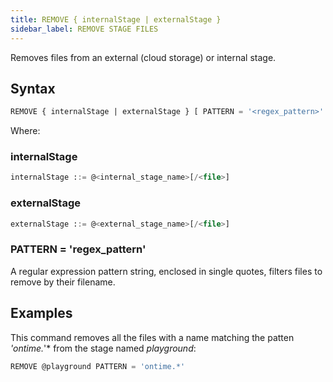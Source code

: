 ```yaml
---
title: REMOVE { internalStage | externalStage }
sidebar_label: REMOVE STAGE FILES
---
```


Removes files from an external (cloud storage) or internal stage.
## Syntax

```sql
REMOVE { internalStage | externalStage } [ PATTERN = '<regex_pattern>' ]
```
Where:

### internalStage

```sql
internalStage ::= @<internal_stage_name>[/<file>]
```

### externalStage

```sql
externalStage ::= @<external_stage_name>[/<file>]
```

### PATTERN = 'regex_pattern'

A regular expression pattern string, enclosed in single quotes, filters files to remove by their filename.

## Examples

This command removes all the files with a name matching the patten *'ontime.*'* from the stage named *playground*: 

```sql
REMOVE @playground PATTERN = 'ontime.*'
```
